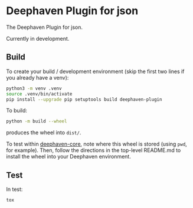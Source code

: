 # Deephaven Plugin for json

The Deephaven Plugin for json.

Currently in development.

## Build

To create your build / development environment (skip the first two lines if you already have a venv):

```sh
python3 -m venv .venv
source .venv/bin/activate
pip install --upgrade pip setuptools build deephaven-plugin
```

To build:

```sh
python -m build --wheel
```

produces the wheel into `dist/`.

To test within [deephaven-core](https://github.com/deephaven/deephaven-core), note where this wheel is stored (using `pwd`, for example).
Then, follow the directions in the top-level README.md to install the wheel into your Deephaven environment.

## Test

In test:

```sh
tox
```

